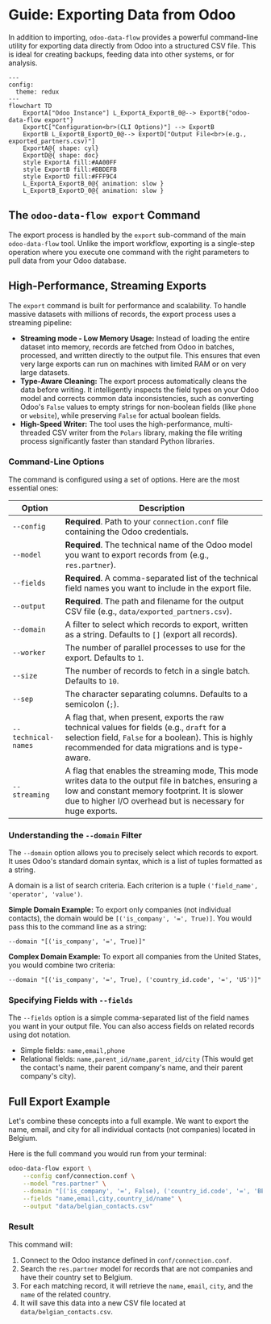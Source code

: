 # Guide: Exporting Data from Odoo

In addition to importing, `odoo-data-flow` provides a powerful command-line utility for exporting data directly from Odoo into a structured CSV file. This is ideal for creating backups, feeding data into other systems, or for analysis.

```{mermaid}
---
config:
  theme: redux
---
flowchart TD
    ExportA["Odoo Instance"] L_ExportA_ExportB_0@--> ExportB{"odoo-data-flow export"}
    ExportC["Configuration<br>(CLI Options)"] --> ExportB
    ExportB L_ExportB_ExportD_0@--> ExportD["Output File<br>(e.g., exported_partners.csv)"]
    ExportA@{ shape: cyl}
    ExportD@{ shape: doc}
    style ExportA fill:#AA00FF
    style ExportB fill:#BBDEFB
    style ExportD fill:#FFF9C4
    L_ExportA_ExportB_0@{ animation: slow }
    L_ExportB_ExportD_0@{ animation: slow }
```


## The `odoo-data-flow export` Command

The export process is handled by the `export` sub-command of the main `odoo-data-flow` tool. Unlike the import workflow, exporting is a single-step operation where you execute one command with the right parameters to pull data from your Odoo database.

## High-Performance, Streaming Exports

The `export` command is built for performance and scalability. To handle massive datasets with millions of records, the export process uses a streaming pipeline:

* **Streaming mode - Low Memory Usage:** Instead of loading the entire dataset into memory, records are fetched from Odoo in batches, processed, and written directly to the output file. This ensures that even very large exports can run on machines with limited RAM or on very large datasets.
* **Type-Aware Cleaning:** The export process automatically cleans the data before writing. It intelligently inspects the field types on your Odoo model and corrects common data inconsistencies, such as converting Odoo's `False` values to empty strings for non-boolean fields (like `phone` or `website`), while preserving `False` for actual boolean fields.
* **High-Speed Writer:** The tool uses the high-performance, multi-threaded CSV writer from the `Polars` library, making the file writing process significantly faster than standard Python libraries.

### Command-Line Options

The command is configured using a set of options. Here are the most essential ones:

| Option              | Description                                                                                                                                                                                            |
| ------------------- | ------------------------------------------------------------------------------------------------------------------------------------------------------------------------------------------------------ |
| `--config`          | **Required**. Path to your `connection.conf` file containing the Odoo credentials.                                                                                                                       |
| `--model`           | **Required**. The technical name of the Odoo model you want to export records from (e.g., `res.partner`).                                                                                                |
| `--fields`          | **Required**. A comma-separated list of the technical field names you want to include in the export file.                                                                                                |
| `--output`            | **Required**. The path and filename for the output CSV file (e.g., `data/exported_partners.csv`).                                                                                                        |
| `--domain`          | A filter to select which records to export, written as a string. Defaults to `[]` (export all records).                                                                                                  |
| `--worker`          | The number of parallel processes to use for the export. Defaults to `1`.                                                                                                                                 |
| `--size`            | The number of records to fetch in a single batch. Defaults to `10`.                                                                                                                                      |
| `--sep`             | The character separating columns. Defaults to a semicolon (`;`).                                                                                                                                         |
| `--technical-names` | A flag that, when present, exports the raw technical values for fields (e.g., `draft` for a selection field, `False` for a boolean). This is highly recommended for data migrations and is type-aware. |
| `--streaming`       | A flag that enables the streaming mode, This mode writes data to the output file in batches, ensuring a low and constant memory footprint. It is slower due to higher I/O overhead but is necessary for huge exports. |

### Understanding the `--domain` Filter

The `--domain` option allows you to precisely select which records to export. It uses Odoo's standard domain syntax, which is a list of tuples formatted as a string.

A domain is a list of search criteria. Each criterion is a tuple `('field_name', 'operator', 'value')`.

**Simple Domain Example:**
To export only companies (not individual contacts), the domain would be `[('is_company', '=', True)]`. You would pass this to the command line as a string:

`--domain "[('is_company', '=', True)]"`

**Complex Domain Example:**
To export all companies from the United States, you would combine two criteria:

`--domain "[('is_company', '=', True), ('country_id.code', '=', 'US')]"`

### Specifying Fields with `--fields`

The `--fields` option is a simple comma-separated list of the field names you want in your output file. You can also access fields on related records using dot notation.

- Simple fields: `name,email,phone`
- Relational fields: `name,parent_id/name,parent_id/city` (This would get the contact's name, their parent company's name, and their parent company's city).

## Full Export Example

Let's combine these concepts into a full example. We want to export the name, email, and city for all individual contacts (not companies) located in Belgium.

Here is the full command you would run from your terminal:

```bash
odoo-data-flow export \
    --config conf/connection.conf \
    --model "res.partner" \
    --domain "[('is_company', '=', False), ('country_id.code', '=', 'BE')]" \
    --fields "name,email,city,country_id/name" \
    --output "data/belgian_contacts.csv"
```

### Result

This command will:

1.  Connect to the Odoo instance defined in `conf/connection.conf`.
2.  Search the `res.partner` model for records that are not companies and have their country set to Belgium.
3.  For each matching record, it will retrieve the `name`, `email`, `city`, and the `name` of the related country.
4.  It will save this data into a new CSV file located at `data/belgian_contacts.csv`.
